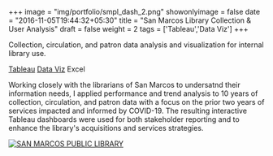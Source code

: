 +++
image = "img/portfolio/smpl_dash_2.png"
showonlyimage = false
date = "2016-11-05T19:44:32+05:30"
title = "San Marcos Library Collection & User Analysis"
draft = false
weight = 2
tags = ['Tableau','Data Viz']
+++

Collection, circulation, and patron data analysis and visualization for internal library use.

<div class=Tags>
<span><a href="/tags/tableau/">Tableau</a></span>
<span><a href="/tags/data-viz/">Data Viz</a></span>
<span>Excel</span>
</div>
<!--more-->

Working closely with the librarians of San Marcos to undersatnd their information needs, I applied performance and trend analysis to 10 years of collection, circulation, and patron data with a focus on the prior two years of services impacted and informed by COVID-19. The resulting interactive Tableau dashboards were used for both stakeholder reporting and to enhance the library's acquisitions and services strategies.


<div class='tableauPlaceholder' id='viz1650855938916' style='position: relative'><noscript><a href='#'><img alt='SAN MARCOS PUBLIC LIBRARY ' src='https:&#47;&#47;public.tableau.com&#47;static&#47;images&#47;SM&#47;SMPublicLibraryDashboards&#47;DashboardStory&#47;1_rss.png' style='border: none' /></a></noscript><object class='tableauViz'  style='display:none;'><param name='host_url' value='https%3A%2F%2Fpublic.tableau.com%2F' /> <param name='embed_code_version' value='3' /> <param name='site_root' value='' /><param name='name' value='SMPublicLibraryDashboards&#47;DashboardStory' /><param name='tabs' value='no' /><param name='toolbar' value='yes' /><param name='static_image' value='https:&#47;&#47;public.tableau.com&#47;static&#47;images&#47;SM&#47;SMPublicLibraryDashboards&#47;DashboardStory&#47;1.png' /> <param name='animate_transition' value='yes' /><param name='display_static_image' value='yes' /><param name='display_spinner' value='yes' /><param name='display_overlay' value='yes' /><param name='display_count' value='yes' /><param name='language' value='en-US' /></object></div>                <script type='text/javascript'>                    var divElement = document.getElementById('viz1650855938916');                    var vizElement = divElement.getElementsByTagName('object')[0];                    vizElement.style.width='1016px';vizElement.style.height='927px';                    var scriptElement = document.createElement('script');                    scriptElement.src = 'https://public.tableau.com/javascripts/api/viz_v1.js';                    vizElement.parentNode.insertBefore(scriptElement, vizElement);                </script>